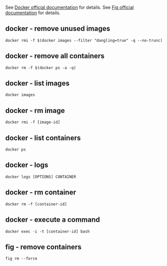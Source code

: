 See [Docker official documentation](https://docs.docker.com/) for details.
See [Fig official documentation](http://www.fig.sh/) for details.

docker - remove unused images
-----------------------------

```
docker rmi -f $(docker images --filter "dangling=true" -q --no-trunc)
```

docker - remove all containers
------------------------------

```
docker rm -f $(docker ps -a -q)
```

docker - list images
--------------------

```shell
docker images
```

docker - rm image
-----------------

```shell
docker rmi -f [image-id]
```

docker - list containers
------------------------

```shell
docker ps
```

docker - logs
-------------

```shell
docker logs [OPTIONS] CONTAINER
```

docker - rm container
---------------------

```shell
docker rm -f [container-id]
```

docker - execute a command 
--------------------------

```shell
docker exec -i -t [container-id] bash
```

fig - remove containers
-----------------------

```shell
fig rm --force
```




